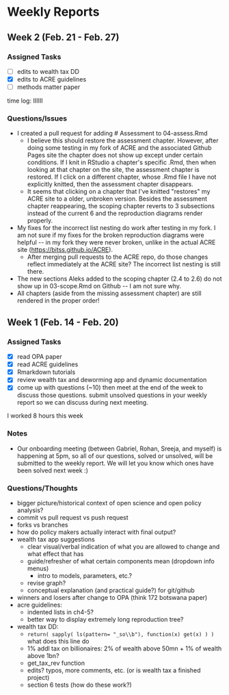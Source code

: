 # Weekly Reports

## Week 2 (Feb. 21 - Feb. 27)

### Assigned Tasks
- [ ] edits to wealth tax DD
- [x] edits to ACRE guidelines
- [ ] methods matter paper

time log: IIIIII

### Questions/Issues

- I created a pull request for adding # Assessment to 04-assess.Rmd
  - I believe this should restore the assessment chapter. However, after doing some testing in my fork of ACRE and the associated Github Pages site the chapter does not show up except under certain conditions. If I knit in RStudio a chapter's specific .Rmd, then when looking at that chapter on the site, the assessment chapter is restored. If I click on a different chapter, whose .Rmd file I have not explicitly knitted, then the assessment chapter disappears.
  - It seems that clicking on a chapter that I've knitted "restores" my ACRE site to a older, unbroken version. Besides the assessment chapter reappearing, the scoping chapter reverts to 3 subsections instead of the current 6 and the reproduction diagrams render properly.
- My fixes for the incorrect list nesting do work after testing in my fork. I am not sure if my fixes for the broken reproduction diagrams were helpful -- in my fork they were never broken, unlike in the actual ACRE site (https://bitss.github.io/ACRE).
  - After merging pull requests to the ACRE repo, do those changes reflect immediately at the ACRE site? The incorrect list nesting is still there.
- The new sections Aleks added to the scoping chapter (2.4 to 2.6) do not show up in 03-scope.Rmd on Github -- I am not sure why.
- All chapters (aside from the missing assessment chapter) are still rendered in the proper order!



## Week 1 (Feb. 14 - Feb. 20)

### Assigned Tasks

- [x] read OPA paper
- [x] read ACRE guidelines
- [x] Rmarkdown tutorials
- [x] review wealth tax and deworming app and dynamic documentation
- [x] come up with questions (~10) then meet at the end of the week to discuss those questions. submit unsolved questions in your weekly report so we can discuss during next meeting.

I worked 8 hours this week

### Notes

- Our onboarding meeting (between Gabriel, Rohan, Sreeja, and myself) is happening at 5pm, so all of our questions, solved or unsolved, will be submitted to the weekly report. We will let you know which ones have been solved next week :)

### Questions/Thoughts

- bigger picture/historical context of open science and open policy analysis?
- commit vs pull request vs push request
- forks vs branches
- how do policy makers actually interact with final output?
- wealth tax app suggestions
    - clear visual/verbal indication of what you are allowed to change and what effect that has
    - guide/refresher of what certain components mean (dropdown info menus)
        - intro to models, parameters, etc.?
    - revise graph?
    - conceptual explanation (and practical guide?) for git/github
- winners and losers after change to OPA (think 172 botswana paper)
- acre guidelines:
    - indented lists in ch4-5?
    - better way to display extremely long reproduction tree?
- wealth tax DD:
    - `return( sapply( ls(pattern= "_so\\b"), function(x) get(x) ) )` what does this line do
    - 1% addl tax on billionaires: 2% of wealth above 50mn + 1% of wealth above 1bn?
    - get_tax_rev function
    - edits? typos, more comments, etc. (or is wealth tax a finished project)
    - section 6 tests (how do these work?)
